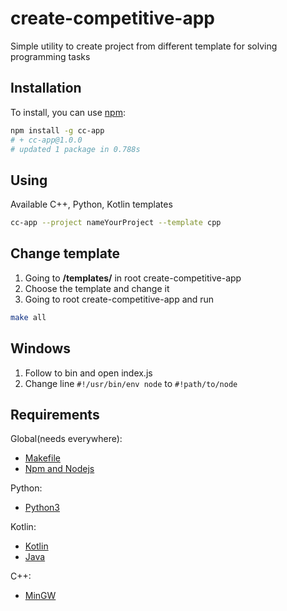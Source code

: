 # create-competitive-app

Simple utility to create project from different template for solving programming tasks

## Installation

To install, you can use [npm](https://npmjs.org/):

```bash
npm install -g cc-app
# + cc-app@1.0.0
# updated 1 package in 0.788s
```

## Using

Available C++, Python, Kotlin templates

```bash
cc-app --project nameYourProject --template cpp
```

## Change template

1. Going to **/templates/** in root create-competitive-app
2. Choose the template and change it
3. Going to root create-competitive-app and run

```bash
make all
```

## Windows

1. Follow to bin and open index.js
2. Change line `#!/usr/bin/env node` to `#!path/to/node`

## Requirements

Global(needs everywhere):

- [Makefile](https://www.gnu.org/software/make/)
- [Npm and Nodejs](https://nodejs.org/en/download/)

Python:

- [Python3](https://www.python.org/)

Kotlin:

- [Kotlin](https://kotlinlang.org/docs/tutorials/command-line.html)
- [Java](https://www.java.com/ru/download/)

C++:

- [MinGW](https://sourceforge.net/projects/mingw-w64/)
